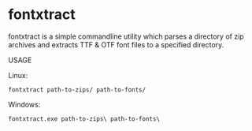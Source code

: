 fontxtract
==========

fontxtract is a simple commandline utility which parses a directory of zip archives and extracts TTF & OTF font files to a specified directory.

USAGE

Linux:

	fontxtract path-to-zips/ path-to-fonts/

Windows:

	fontxtract.exe path-to-zips\ path-to-fonts\
